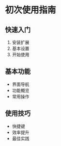 # 初次使用指南

## 快速入门
1. 安装扩展
2. 基本设置
3. 开始使用

## 基本功能
- 界面导航
- 功能概览
- 常用操作

## 使用技巧
- 快捷键
- 效率提升
- 最佳实践 